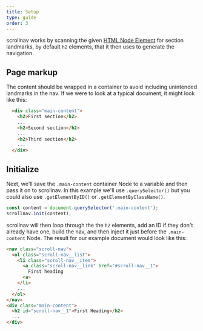 ```yaml
---
title: Setup
type: guide
order: 3
---
```


scrollnav works by scanning the given [HTML Node Element](tktktk) for section
landmarks, by default `h2` elements, that it then uses to generate the
navigation.

## Page markup

The content should be wrapped in a container to avoid including unintended
landmarks in the nav. If we were to look at a typical document, it might look
like this:

```html
  <div class="main-content">
    <h2>First section</h2>
    ...
    <h2>Second section</h2>
    ...
    <h2>Third section</h2>
    ...
  </div>
```

## Initialize

Next, we'll save the `.main-content` container Node to a variable and then pass
it on to scrollnav. In this example we'll use `.querySelector()` but you could
also use `.getElementByID()` or `.getElementByClassName()`.

```js
const content = document.querySelector('.main-content');
scrollnav.init(content);
```

scrollnav will then loop through the the `h2` elements, add an ID if they don't
already have one, build the nav, and then inject it just before the
`.main-content` Node. The result for our example document would look like this:

```html
<nav class="scroll-nav">
  <ol class="scroll-nav__list">
    <li class="scroll-nav__item">
      <a class="scroll-nav__link" href="#scroll-nav__1">
        First heading
      <a>
    </li>
    ...
  </ol>
</nav>
<div class="main-content">
  <h2 id="scroll-nav__1">First Heading</h2>
  ...
</div>
```
